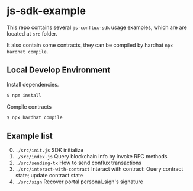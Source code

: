 # js-sdk-example

This repo contains several `js-conflux-sdk` usage examples, which are are located at `src` folder.

It also contain some contracts, they can be compiled by hardhat `npx hardhat compile`.

## Local Develop Environment

Install dependencies.

```sh
$ npm install
```

Compile contracts

```sh
$ npx hardhat compile
```

## Example list

0. `./src/init.js` SDK initialize
1. `./src/index.js` Query blockchain info by invoke RPC methods
2. `./src/sending-tx` How to send conflux transactions
3. `./src/interact-with-contract` Interact with contract: Query contract state; update contract state
4. `./src/sign` Recover portal personal_sign's signature
